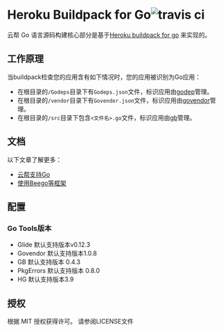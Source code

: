 # Heroku Buildpack for Go![travis ci](https://travis-ci.org/heroku/heroku-buildpack-go.svg?branch=master)

云帮 Go 语言源码构建核心部分是基于[Heroku buildpack for go](https://github.com/heroku/heroku-buildpack-go) 来实现的。

## 工作原理

当buildpack检查您的应用含有如下情况时，您的应用被识别为Go应用：

- 在根目录的`/Godeps`目录下有`Godeps.json`文件，标识应用由[godep](https://devcenter.heroku.com/articles/go-dependencies-via-godep)管理。
- 在根目录的`/vendor`目录下有`Govendor.json`文件，标识应用由[govendor](https://devcenter.heroku.com/articles/go-dependencies-via-govendor)管理。
- 在根目录的`/src`目录下包含`<文件名>.go`文件，标识应用由[gb](https://devcenter.heroku.com/articles/go-dependencies-via-gb)管理。

## 文档

以下文章了解更多：

- [云帮支持Go](http://www.rainbond.com/docs/stable/user-lang-docs/go/lang-go-overview.html)
- [使用Beego等框架](http://www.rainbond.com/docs/stable/user-lang-docs/go/lang-go-beego.html)

## 配置

### Go Tools版本

- Glide 默认支持版本v0.12.3
- Govendor 默认支持版本1.0.8
- GB 默认支持版本 0.4.3
- PkgErrors 默认支持版本 0.8.0
- HG 默认支持版本3.9

## 授权

根据 MIT 授权获得许可。 请参阅LICENSE文件
